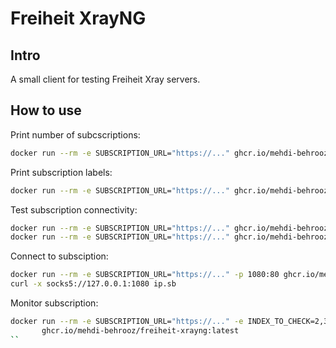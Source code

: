 # Freiheit XrayNG

## Intro
A small client for testing Freiheit Xray servers. 


## How to use

Print number of subcscriptions:
```bash
docker run --rm -e SUBSCRIPTION_URL="https://..." ghcr.io/mehdi-behrooz/freiheit-xrayng:latest count
```

Print subscription labels:
```bash
docker run --rm -e SUBSCRIPTION_URL="https://..." ghcr.io/mehdi-behrooz/freiheit-xrayng:latest list
```

Test subscription connectivity:
```bash
docker run --rm -e SUBSCRIPTION_URL="https://..." ghcr.io/mehdi-behrooz/freiheit-xrayng:latest check 2
docker run --rm -e SUBSCRIPTION_URL="https://..." ghcr.io/mehdi-behrooz/freiheit-xrayng:latest check 2,3
```

Connect to subsciption:
```bash
docker run --rm -e SUBSCRIPTION_URL="https://..." -p 1080:80 ghcr.io/mehdi-behrooz/freiheit-xrayng:latest connect 3
curl -x socks5://127.0.0.1:1080 ip.sb
```

Monitor subscription:
```bash
docker run --rm -e SUBSCRIPTION_URL="https://..." -e INDEX_TO_CHECK=2,3 -e ASSERT_COUNT=8 -e PERIOD_IN_MINUTES=1\
       ghcr.io/mehdi-behrooz/freiheit-xrayng:latest
``





